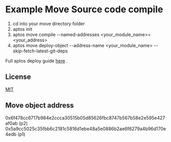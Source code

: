 # Example Move Source code compile

1. cd into your move directory folder
2. aptos init
3. aptos move compile --named-addresses <your_module_name>=<your_address>
4. aptos move deploy-object --address-name <your_module_name> --skip-fetch-latest-git-deps

Full aptos deploy guide [here](https://aptos.dev/en/build/smart-contracts/deployment) .

## License

[MIT](https://choosealicense.com/licenses/mit/)


## Move object address
0x6f478cc6717b984e2ccca30515b05d85626fbc8747b567b58e2e595e427af0ab (p2)
0x5a9cc5025c35fbb6c2181c5816d1ebe48a5e0886b2ae6f6279a4b96d170e4edb (p1)
